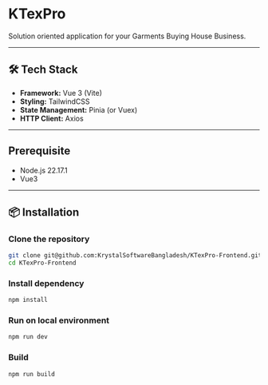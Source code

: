 # KTexPro

Solution oriented application for your Garments Buying House Business.

<!-- ---

## 🚀 Features
- Feature 1 (e.g., Responsive UI with TailwindCSS)
- Feature 2 (e.g., API integration with Axios)
- Feature 3 (e.g., State management with Pinia/Vuex)
- ... -->

---

## 🛠 Tech Stack
- **Framework:** Vue 3 (Vite)
- **Styling:** TailwindCSS
- **State Management:** Pinia (or Vuex)
- **HTTP Client:** Axios
---

## Prerequisite
- Node.js 22.17.1
- Vue3
---

## 📦 Installation

### Clone the repository
```bash
git clone git@github.com:KrystalSoftwareBangladesh/KTexPro-Frontend.git
cd KTexPro-Frontend
```

### Install dependency
```bash
npm install
```

### Run on local environment
```bash
npm run dev
```

### Build
```bash
npm run build
```
